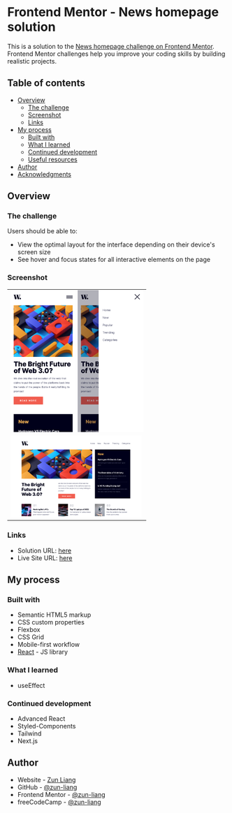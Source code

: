 # Frontend Mentor - News homepage solution

This is a solution to the [News homepage challenge on Frontend Mentor](https://www.frontendmentor.io/challenges/news-homepage-H6SWTa1MFl). Frontend Mentor challenges help you improve your coding skills by building realistic projects.

## Table of contents

- [Overview](#overview)
  - [The challenge](#the-challenge)
  - [Screenshot](#screenshot)
  - [Links](#links)
- [My process](#my-process)
  - [Built with](#built-with)
  - [What I learned](#what-i-learned)
  - [Continued development](#continued-development)
  - [Useful resources](#useful-resources)
- [Author](#author)
- [Acknowledgments](#acknowledgments)

## Overview

### The challenge

Users should be able to:

- View the optimal layout for the interface depending on their device's screen size
- See hover and focus states for all interactive elements on the page

### Screenshot

<table>
    <tr>
        <td>
            <img 
                src="./public/screenshots/screenshot_mobile.png"
                alt="mobile preview"
                width="150px" />
            <img 
                src="./public/screenshots/screenshot_mobile_nav.png"
                alt="mobile menu preview"
                width="150px" />
        </td>
    </tr>
    <tr>
        <td>
            <img 
                src="./public/screenshots/screenshot_desktop.png"
                alt="desktop preview"
                width="300px" />
        </td>
    </tr>
</table>

### Links

- Solution URL: [here](https://www.frontendmentor.io/solutions/news-homepage-project-created-using-reactjs-and-vite-PL3Lu83gXK)
- Live Site URL: [here](https://zun-liang.github.io/news-homepage/)

## My process

### Built with

- Semantic HTML5 markup
- CSS custom properties
- Flexbox
- CSS Grid
- Mobile-first workflow
- [React](https://reactjs.org/) - JS library

### What I learned

- useEffect

### Continued development

- Advanced React
- Styled-Components
- Tailwind
- Next.js

## Author

- Website - [Zun Liang](https://zunldev.com/)
- GitHub - [@zun-liang](https://github.com/zun-liang)
- Frontend Mentor - [@zun-liang](https://www.frontendmentor.io/profile/zun-liang)
- freeCodeCamp - [@zun-liang](https://www.freecodecamp.org/zun-liang)
